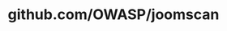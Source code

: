 ---
layout: post
title: github.com/OWASP/joomscan
categories: link
tags: [انگلیسی, برنامه‌نویسی]
---